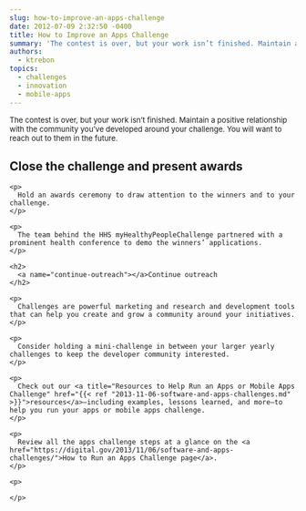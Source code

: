 ```yaml
---
slug: how-to-improve-an-apps-challenge
date: 2012-07-09 2:32:50 -0400
title: How to Improve an Apps Challenge
summary: 'The contest is over, but your work isn’t finished. Maintain a positive relationship with the community you’ve developed around your challenge. You will want to reach out to them in the future. Close the challenge and present awards Hold an awards ceremony to draw attention to the winners and to your challenge. The team behind'
authors:
  - ktrebon
topics:
  - challenges
  - innovation
  - mobile-apps
---
```


<span style="font-size: 13px;">The contest is over, but your work isn’t finished. Maintain a positive relationship with the community you’ve developed around your challenge. You will want to reach out to them in the future.</span>

<div id="content-area">
  <div id="node-1851">
    <h2>
      <a name="close-challenge"></a>Close the challenge and present awards
    </h2>

    <p>
      Hold an awards ceremony to draw attention to the winners and to your challenge.
    </p>

    <p>
      The team behind the HHS myHealthyPeopleChallenge partnered with a prominent health conference to demo the winners’ applications.
    </p>

    <h2>
      <a name="continue-outreach"></a>Continue outreach
    </h2>

    <p>
      Challenges are powerful marketing and research and development tools that can help you create and grow a community around your initiatives.
    </p>

    <p>
      Consider holding a mini-challenge in between your larger yearly challenges to keep the developer community interested.
    </p>

    <p>
      Check out our <a title="Resources to Help Run an Apps or Mobile Apps Challenge" href="{{< ref "2013-11-06-software-and-apps-challenges.md" >}}">resources</a>—including examples, lessons learned, and more—to help you run your apps or mobile apps challenge.
    </p>

    <p>
      Review all the apps challenge steps at a glance on the <a href="https://digital.gov/2013/11/06/software-and-apps-challenges/">How to Run an Apps Challenge page</a>.
    </p>

    <p>

    </p>
  </div>
</div>
